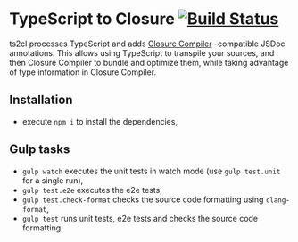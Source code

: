# TypeScript to Closure [![Build Status](https://travis-ci.org/angular/ts2cl.svg?branch=master)](https://travis-ci.org/angular/ts2cl)

ts2cl processes TypeScript and adds [Closure Compiler](https://github.com/google/closure-compiler/)
-compatible JSDoc annotations. This allows using TypeScript to transpile your sources, and then
Closure Compiler to bundle and optimize them, while taking advantage of type information in Closure
Compiler.

## Installation

- execute `npm i` to install the dependencies,

## Gulp tasks

- `gulp watch` executes the unit tests in watch mode (use `gulp test.unit` for a single run),
- `gulp test.e2e` executes the e2e tests,
- `gulp test.check-format` checks the source code formatting using `clang-format`,
- `gulp test` runs unit tests, e2e tests and checks the source code formatting.
